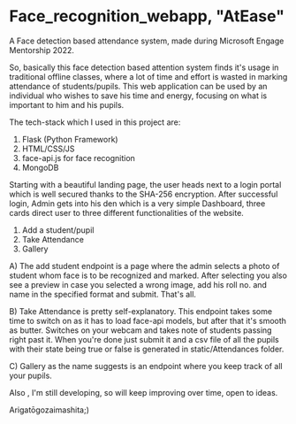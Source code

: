 # Face_recognition_webapp, "AtEase"
 A Face detection based attendance system, made during Microsoft Engage Mentorship 2022.

 So, basically this face detection based attention system finds it's usage in traditional offline classes, where a lot of time and effort is wasted in marking attendance   of students/pupils. This web application can be used by an individual who wishes to save his time and energy, focusing on what is important to him and his pupils.
 
 The tech-stack which I used in this project are:
  1. Flask (Python Framework)
  2. HTML/CSS/JS
  3. face-api.js for face recognition
  4. MongoDB
 
 Starting with a beautiful landing page, the user heads next to a login portal which is well secured thanks to the SHA-256 encryption. After successful login, Admin gets into his den which is a very simple Dashboard, three cards direct user to three different functionalities of the website.
  1. Add a student/pupil
  2. Take Attendance
  3. Gallery
 
A) The add student endpoint is a page where the admin selects a photo of student whom face is to be recognized and marked. After selecting you also see a preview in case you selected a wrong image, add his roll no. and name in the specified format and submit. That's all.

B) Take Attendance is pretty self-explanatory. This endpoint takes some time to switch on as it has to load face-api models, but after that it's smooth as butter. Switches on your webcam and takes note of students passing right past it. When you're done just submit it and a csv file of all the pupils with their state being true or false is generated in static/Attendances folder.

C) Gallery as the name suggests is an endpoint where you keep track of all your pupils.

Also , I'm still developing, so will keep improving over time, open to ideas.

Arigatōgozaimashita;)
